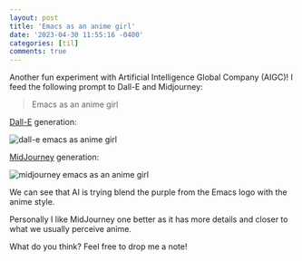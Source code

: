 ```yaml
---
layout: post
title: 'Emacs as an anime girl'
date: '2023-04-30 11:55:16 -0400'
categories: [til]
comments: true
---
```

Another fun experiment with Artificial Intelligence Global Company
(AIGC)! I feed the following prompt to Dall-E and Midjourney:

> Emacs as an anime girl

[Dall-E](https://openai.com/blog/dall-e-api-now-available-in-public-beta)
generation:

![dall-e emacs as anime girl](https://i.imgur.com/ZYqNiWU.jpg)

[MidJourney](https://www.midjourney.com/app/) generation:

![midjourney emacs as an anime girl](https://i.imgur.com/EhPbLWz.jpg)

We can see that AI is trying blend the purple from the Emacs logo with
the anime style.

Personally I like MidJourney one better as it has more details and
closer to what we usually perceive anime.

What do you think? Feel free to drop me a note!
